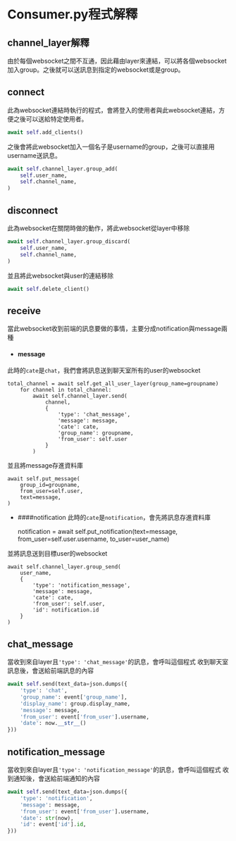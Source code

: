 # Consumer.py程式解釋

## channel_layer解釋
由於每個websocket之間不互通，因此藉由layer來連結，可以將各個websocket加入group。之後就可以送訊息到指定的websocket或是group。

## connect
此為websocket連結時執行的程式，會將登入的使用者與此websocket連結，方便之後可以送給特定使用者。
```python
await self.add_clients()
```    

之後會將此websocket加入一個名子是username的group，之後可以直接用username送訊息。
```python
await self.channel_layer.group_add(
    self.user_name,
    self.channel_name,
)
```
    

## disconnect
此為websocket在關閉時做的動作，將此websocket從layer中移除
```python
await self.channel_layer.group_discard(
    self.user_name,
    self.channel_name,
)    
```
    
並且將此websocket與user的連結移除
```python
await self.delete_client()
```

## receive
當此websocket收到前端的訊息要做的事情，主要分成notification與message兩種
* #### message
此時的`cate`是`chat`，我們會將訊息送到聊天室所有的user的websocket

    total_channel = await self.get_all_user_layer(group_name=groupname)
        for channel in total_channel:
            await self.channel_layer.send(
                channel,
                {
                    'type': 'chat_message',
                    'message': message,
                    'cate': cate,
                    'group_name': groupname,
                    'from_user': self.user
                }
            )

並且將message存進資料庫

    await self.put_message(
        group_id=groupname,
        from_user=self.user,
        text=message,
    )

* ####notification
此時的`cate`是`notification`，會先將訊息存進資料庫

    notification = await self.put_notification(text=message,
                                               from_user=self.user.username,
                                               to_user=user_name)


並將訊息送到目標user的websocket
    
    await self.channel_layer.group_send(
        user_name,
        {
            'type': 'notification_message',
            'message': message,
            'cate': cate,
            'from_user': self.user,
            'id': notification.id
        }
    )

## chat_message
當收到來自layer且`'type': 'chat_message'`的訊息，會呼叫這個程式
收到聊天室訊息後，會送給前端訊息的內容

```python
await self.send(text_data=json.dumps({
    'type': 'chat',
    'group_name': event['group_name'],
    'display_name': group.display_name,
    'message': message,
    'from_user': event['from_user'].username,
    'date': now.__str__()
}))
```

##  notification_message
當收到來自layer且`'type': 'notification_message'`的訊息，會呼叫這個程式
收到通知後，會送給前端通知的內容

```python
await self.send(text_data=json.dumps({
    'type': 'notification',
    'message': message,
    'from_user': event['from_user'].username,
    'date': str(now),
    'id': event['id'].id,
}))
```
